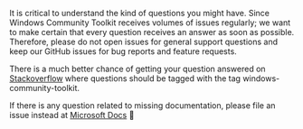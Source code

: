 It is critical to understand the kind of questions you might have. Since Windows Community Toolkit receives volumes of issues regularly; we want to make certain that every question receives an answer as soon as possible. Therefore, please do not open issues for general support questions and keep our GitHub issues for bug reports and feature requests. 

There is a much better chance of getting your question answered on [Stackoverflow](https://stackoverflow.com/questions/tagged/windows-community-toolkit) where questions should be tagged with the tag windows-community-toolkit. 

If there is any question related to missing documentation, please file an issue instead at [Microsoft Docs](https://github.com/MicrosoftDocs/WindowsCommunityToolkitDocs/issues/new) 📝
